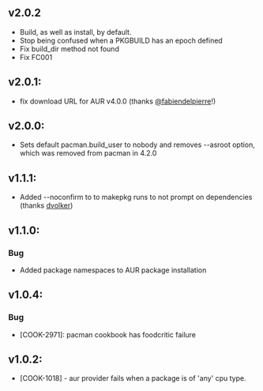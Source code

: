 ## v2.0.2

* Build, as well as install, by default.
* Stop being confused when a PKGBUILD has an epoch defined
* Fix build_dir method not found
* Fix FC001

## v2.0.1:

- fix download URL for AUR v4.0.0 (thanks [@fabiendelpierre](https://github.com/fabiendelpierre)!)

## v2.0.0:

- Sets default pacman.build_user to nobody and removes --asroot option, which was removed from pacman in 4.2.0

## v1.1.1:

- Added --noconfirm to to makepkg runs to not prompt on dependencies (thanks [dvolker](https://github.com/dvolker))

## v1.1.0:

### Bug

- Added package namespaces to AUR package installation

## v1.0.4:

### Bug

- [COOK-2971]: pacman cookbook has foodcritic failure

## v1.0.2:

* [COOK-1018] - aur provider fails when a package is of 'any' cpu
  type.
